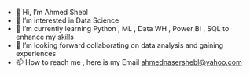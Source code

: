 - 👋 Hi, I’m Ahmed Shebl
- 👀 I’m interested in Data Science 
- 🌱 I’m currently learning Python , ML , Data WH , Power BI , SQL  to enhance my skills 
- 💞️ I’m  looking forward  collaborating on data analysis and gaining experiences
- 📫 How to reach me , here is my Email ahmednasershebl@yahoo.com

<!---
AhmedShebl21/AhmedShebl21 is a ✨ special ✨ repository because its `README.md` (this file) appears on your GitHub profile.
You can click the Preview link to take a look at your changes.
--->
